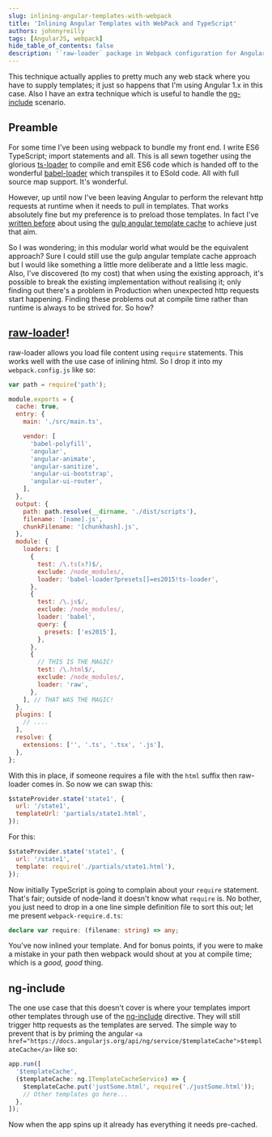 ```yaml
---
slug: inlining-angular-templates-with-webpack
title: 'Inlining Angular Templates with WebPack and TypeScript'
authors: johnnyreilly
tags: [AngularJS, webpack]
hide_table_of_contents: false
description: '`raw-loader` package in Webpack configuration for Angular 1.x projects preloads templates and enables compile-time error checking.'
---
```


This technique actually applies to pretty much any web stack where you have to supply templates; it just so happens that I'm using Angular 1.x in this case. Also I have an extra technique which is useful to handle the [ng-include](https://docs.angularjs.org/api/ng/directive/ngInclude) scenario.

<!--truncate-->

## Preamble

For some time I've been using webpack to bundle my front end. I write ES6 TypeScript; import statements and all. This is all sewn together using the glorious [ts-loader](https://www.npmjs.com/package/ts-loader) to compile and emit ES6 code which is handed off to the wonderful [babel-loader](https://www.npmjs.com/package/babel-loader) which transpiles it to ESold code. All with full source map support. It's wonderful.

However, up until now I've been leaving Angular to perform the relevant http requests at runtime when it needs to pull in templates. That works absolutely fine but my preference is to preload those templates. In fact I've [written before](../2015-02-17-using-gulp-in-asp-net-instead-of-web-optimization/index.md) about using the [gulp angular template cache](https://www.npmjs.com/package/gulp-angular-templatecache) to achieve just that aim.

So I was wondering; in this modular world what would be the equivalent approach? Sure I could still use the gulp angular template cache approach but I would like something a little more deliberate and a little less magic. Also, I've discovered (to my cost) that when using the existing approach, it's possible to break the existing implementation without realising it; only finding out there's a problem in Production when unexpected http requests start happening. Finding these problems out at compile time rather than runtime is always to be strived for. So how?

## [raw-loader](https://www.npmjs.com/package/raw-loader)!

raw-loader allows you load file content using `require` statements. This works well with the use case of inlining html. So I drop it into my `webpack.config.js` like so:

```js
var path = require('path');

module.exports = {
  cache: true,
  entry: {
    main: './src/main.ts',

    vendor: [
      'babel-polyfill',
      'angular',
      'angular-animate',
      'angular-sanitize',
      'angular-ui-bootstrap',
      'angular-ui-router',
    ],
  },
  output: {
    path: path.resolve(__dirname, './dist/scripts'),
    filename: '[name].js',
    chunkFilename: '[chunkhash].js',
  },
  module: {
    loaders: [
      {
        test: /\.ts(x?)$/,
        exclude: /node_modules/,
        loader: 'babel-loader?presets[]=es2015!ts-loader',
      },
      {
        test: /\.js$/,
        exclude: /node_modules/,
        loader: 'babel',
        query: {
          presets: ['es2015'],
        },
      },
      {
        // THIS IS THE MAGIC!
        test: /\.html$/,
        exclude: /node_modules/,
        loader: 'raw',
      },
    ], // THAT WAS THE MAGIC!
  },
  plugins: [
    // ....
  ],
  resolve: {
    extensions: ['', '.ts', '.tsx', '.js'],
  },
};
```

With this in place, if someone requires a file with the `html` suffix then raw-loader comes in. So now we can swap this:

```js
$stateProvider.state('state1', {
  url: '/state1',
  templateUrl: 'partials/state1.html',
});
```

For this:

```js
$stateProvider.state('state1', {
  url: '/state1',
  template: require('./partials/state1.html'),
});
```

Now initially TypeScript is going to complain about your `require` statement. That's fair; outside of node-land it doesn't know what `require` is. No bother, you just need to drop in a one line simple definition file to sort this out; let me present `webpack-require.d.ts`:

```ts
declare var require: (filename: string) => any;
```

You've now inlined your template. And for bonus points, if you were to make a mistake in your path then webpack would shout at you at compile time; which is a _good, good_ thing.

## ng-include

The one use case that this doesn't cover is where your templates import other templates through use of the [ng-include](https://docs.angularjs.org/api/ng/directive/ngInclude) directive. They will still trigger http requests as the templates are served. The simple way to prevent that is by priming the angular `<a href="https://docs.angularjs.org/api/ng/service/$templateCache">$templateCache</a>` like so:

```js
app.run([
  '$templateCache',
  ($templateCache: ng.ITemplateCacheService) => {
    $templateCache.put('justSome.html', require('./justSome.html'));
    // Other templates go here...
  },
]);
```

Now when the app spins up it already has everything it needs pre-cached.
